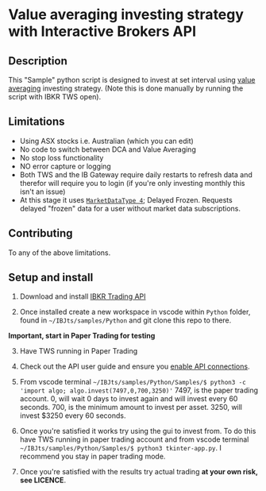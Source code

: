 # Value averaging investing strategy with Interactive Brokers API

## Description

This "Sample" python script is designed to invest at set interval using [value averaging](https://www.investopedia.com/terms/v/value_averaging.asp) investing strategy. (Note this is done manually by running the script with IBKR TWS open).

## Limitations

- Using ASX stocks i.e. Australian (which you can edit)
- No code to switch between DCA and Value Averaging
- No stop loss functionality
- NO error capture or logging
- Both TWS and the IB Gateway require daily restarts to refresh data and therefor will require you to login (if you're only investing monthly this isn't an issue)
- At this stage it uses [```MarketDataType 4```](https://interactivebrokers.github.io/tws-api/market_data_type.html); Delayed Frozen. Requests delayed "frozen" data for a user without market data subscriptions.


## Contributing

To any of the above limitations.

## Setup and install

1. Download and install [IBKR Trading API](http://interactivebrokers.github.io/)

2. Once installed create a new workspace in vscode within ```Python``` folder, found in ```~/IBJts/samples/Python``` and git clone this repo to there.

**Important, start in Paper Trading for testing**

3. Have TWS running in Paper Trading

4. Check out the API user guide and ensure you [enable API connections](https://interactivebrokers.github.io/tws-api/initial_setup.html).

5. From vscode terminal ```~/IBJts/samples/Python/Samples/$ python3 -c 'import algo; algo.invest(7497,0,700,3250)'``` 7497, is the paper trading account. 0, will wait 0 days to invest again and will invest every 60 seconds. 700, is the minimum amount to invest per asset. 3250, will invest $3250 every 60 seconds.

6. Once you're satisfied it works try using the gui to invest from. To do this have TWS running in paper trading account and from vscode terminal ```~/IBJts/samples/Python/Samples/$ python3 tkinter-app.py```. I recommend you stay in paper trading mode.

7. Once you're satisfied with the results try actual trading **at your own risk, see LICENCE**. 





